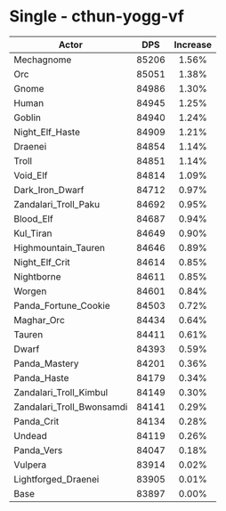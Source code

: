 # Single - cthun-yogg-vf
| Actor | DPS | Increase |
|---|:---:|:---:|
|Mechagnome|85206|1.56%|
|Orc|85051|1.38%|
|Gnome|84986|1.30%|
|Human|84945|1.25%|
|Goblin|84940|1.24%|
|Night_Elf_Haste|84909|1.21%|
|Draenei|84854|1.14%|
|Troll|84851|1.14%|
|Void_Elf|84814|1.09%|
|Dark_Iron_Dwarf|84712|0.97%|
|Zandalari_Troll_Paku|84692|0.95%|
|Blood_Elf|84687|0.94%|
|Kul_Tiran|84649|0.90%|
|Highmountain_Tauren|84646|0.89%|
|Night_Elf_Crit|84614|0.85%|
|Nightborne|84611|0.85%|
|Worgen|84601|0.84%|
|Panda_Fortune_Cookie|84503|0.72%|
|Maghar_Orc|84434|0.64%|
|Tauren|84411|0.61%|
|Dwarf|84393|0.59%|
|Panda_Mastery|84201|0.36%|
|Panda_Haste|84179|0.34%|
|Zandalari_Troll_Kimbul|84149|0.30%|
|Zandalari_Troll_Bwonsamdi|84141|0.29%|
|Panda_Crit|84134|0.28%|
|Undead|84119|0.26%|
|Panda_Vers|84047|0.18%|
|Vulpera|83914|0.02%|
|Lightforged_Draenei|83905|0.01%|
|Base|83897|0.00%|
